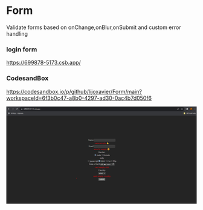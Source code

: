 # Form
Validate forms based on onChange,onBlur,onSubmit and custom error handling



### login form

https://699878-5173.csb.app/

### CodesandBox

https://codesandbox.io/p/github/lijoxavier/Form/main?workspaceId=6f3b0c47-a8b0-4297-ad30-0ac4b7d050f6



![movie-login](Screenshot1.png)

